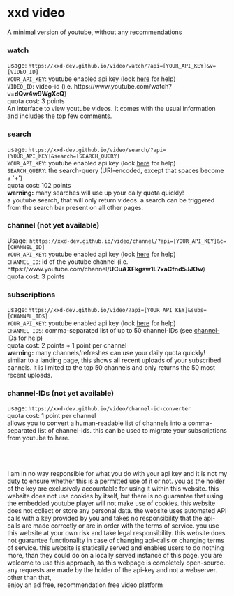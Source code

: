 <body>
<h1>xxd video</h1>
    <p>A minimal version of youtube, without any recommendations</p>

<h3>watch</h3>
    <p>usage: <code>https://xxd-dev.github.io/video/watch/?api=[YOUR_API_KEY]&v=[VIDEO_ID]</code><br>
    <code>YOUR_API_KEY</code>: youtube enabled api key (look <a href="https://developers.google.com/youtube/v3/getting-started">here</a> for help)<br>
    <code>VIDEO_ID</code>: video-id (i.e. https://www.youtube.com/watch?v=<b>dQw4w9WgXcQ</b>)<br>
    quota cost: 3 points<br>
    An interface to view youtube videos. It comes with the usual information and includes the top few comments.
    </p>

<h3>search</h3>
    <p>usage: <code>https://xxd-dev.github.io/video/search/?api=[YOUR_API_KEY]&search=[SEARCH_QUERY]</code><br>
    <code>YOUR_API_KEY</code>: youtube enabled api key (look <a href="https://developers.google.com/youtube/v3/getting-started">here</a> for help)<br>
    <code>SEARCH_QUERY</code>: the search-query (URI-encoded, except that spaces become a '+')<br>
    quota cost: 102 points<br>
    <b>warning:</b> many searches will use up your daily quota quickly!<br>
    a youtube search, that will only return videos. a search can be triggered from the search bar present on all other pages.
    </p>

<h3>channel (not yet available)</h3>
    <p>Usage: <code>htttps://xxd-dev.github.io/video/channel/?api=[YOUR_API_KEY]&c=[CHANNEL_ID]</code><br>
    <code>YOUR_API_KEY</code>: youtube enabled api key (look <a href="https://developers.google.com/youtube/v3/getting-started">here</a> for help)<br>
    <code>CHANNEL_ID</code>: id of the youtube channel (i.e. https://www.youtube.com/channel/<b>UCuAXFkgsw1L7xaCfnd5JJOw</b>)<br>
    quota cost: 3 points<br>
    </p>

<h3>subscriptions</h3>
    <p>usage: <code>https://xxd-dev.github.io/video/?api=[YOUR_API_KEY]&subs=[CHANNEL_IDS]</code><br>
    <code>YOUR_API_KEY</code>: youtube enabled api key (look <a href="https://developers.google.com/youtube/v3/getting-started">here</a> for help)<br>
    <code>CHANNEL_IDS</code>: comma-separated list of up to 50 channel-IDs (see <a href="#channel-ids">channel-IDs</a> for help)<br>
    quota cost: 2 points + 1 point per channel<br>
    <b>warning:</b> many channels/refreshes can use your daily quota quickly!<br>
    similar to a landing page, this shows all recent uploads of your subscribed cannels. it is limited to the top 50 channels and only returns the 50 most recent uploads.
    </p>

<h3 id="channel-ids">channel-IDs (not yet available)</h3>
    <p>usage: <code>https://xxd-dev.github.io/video/channel-id-converter</code><br>
    quota cost: 1 point per channel<br>
    allows you to convert a human-readable list of channels into a comma-separated list of channel-ids. this can be used to migrate your subscriptions from youtube to here.</p>
    <p><br><br><br>
    I am in no way responsible for what you do with your api key and it is not my duty to ensure whether this is a permitted use of it or not. you as the holder of the key are exclusively accountable for using it within this website.
    this website does not use cookies by itself, but there is no guarantee that using the embedded youtube player will not make use of cookies.
    this website does not collect or store any personal data.
    the website uses automated API calls with a key provided by you and takes no responsibility that the api-calls are made correctly or are in order with the terms of service. you use this website at your own risk and take legal responsibility.
    this website does not guarantee functionality in case of changing api-calls or changing terms of service.
    this website is statically served and enables users to do nothing more, than they could do on a locally served instance of this page. you are welcome to use this approach, as this webpage is completely open-source.
    any requests are made by the holder of the api-key and not a webserver.
    other than that,<br>
    enjoy an ad free, recommendation free video platform
    </p>
</body>